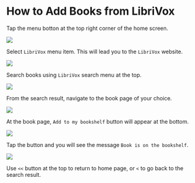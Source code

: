 # How to Add Books from LibriVox

Tap the menu botton at the top right corner of the home screen.

![](./cartaapp/home_menu.png)

Select `LibriVox` menu item. This will lead you to the `LibriVox` website.

![](./cartaapp/librivox_home.png)

Search books using `LibriVox` search menu at the top.

![](./cartaapp/librivox_search.png)

From the search result, navigate to the book page of your choice.

![](./cartaapp/librivox_search_result.png)

At the book page, `Add to my bookshelf` button will appear at the bottom.

![](./cartaapp/librivox_book_page.png)

Tap the button and you will see the message `Book is on the bookshelf`.

![](./cartaapp/librivox_book_added.png)

Use `<<` button at the top to return to home page, or `<` to go back to the
search result.
